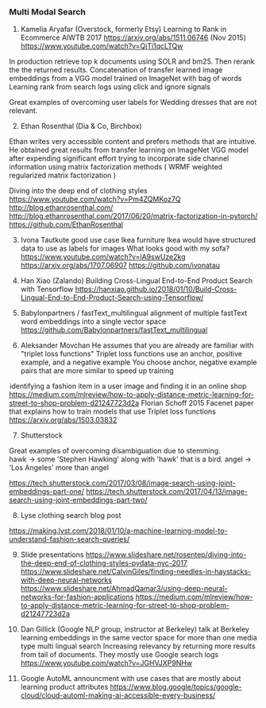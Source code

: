 
### Multi Modal Search

1. Kamelia Aryafar (Overstock, formerly Etsy)
Learning to Rank in Ecommerce AIWTB 2017
https://arxiv.org/abs/1511.06746 (Nov 2015)
https://www.youtube.com/watch?v=QjTi1qcLTQw

In production retrieve top k documents using SOLR and bm25.  Then rerank the the returned results.
Concatenation of transfer learned image embeddings from a VGG model trained on ImageNet with bag of words
Learning rank from search logs using click and ignore signals

Great examples of overcoming user labels for Wedding dresses that are not relevant.


2. Ethan Rosenthal (Dia & Co, Birchbox)

Ethan writes very accessible content and prefers methods that are intuitive.
He obtained great results from transfer learning on ImageNet VGG model after expending significant effort
trying to incorporate side channel information using matrix factorization methods ( WRMF weighted regularized matrix factorization )

Diving into the deep end of clothing styles
https://www.youtube.com/watch?v=Pm4ZQMKoz7Q
http://blog.ethanrosenthal.com/
http://blog.ethanrosenthal.com/2017/06/20/matrix-factorization-in-pytorch/
https://github.com/EthanRosenthal


3. Ivona Tautkute 
good use case Ikea furniture
Ikea would have structured data to use as labels for images
What looks good with my sofa?
https://www.youtube.com/watch?v=lA9swUze2kg
https://arxiv.org/abs/1707.06907
https://github.com/ivonatau

4. Han Xiao (Zalando)
Building Cross-Lingual End-to-End Product Search with Tensorflow
https://hanxiao.github.io/2018/01/10/Build-Cross-Lingual-End-to-End-Product-Search-using-Tensorflow/

5. Babylonpartners / fastText_multilingual
alignment of multiple fastText word embeddings into a single vector space
https://github.com/Babylonpartners/fastText_multilingual

6. Aleksander Movchan 
He assumes that you are already are familiar with "triplet loss functions"
Triplet loss functions use an anchor, positive example, and a negative example
You choose anchor, negative example pairs that are more similar to speed up training

 identifying a fashion item in a user image and finding it in an online shop
https://medium.com/mlreview/how-to-apply-distance-metric-learning-for-street-to-shop-problem-d21247723d2a
Florian Schoff 2015 Facenet paper that explains how to train models that use Triplet loss functions
https://arxiv.org/abs/1503.03832

7. Shutterstock

Great examples of overcoming disambiguation due to stemming.  
hawk -> some 'Stephen Hawking' along with 'hawk' that is a bird.
angel -> 'Los Angeles' more than angel

https://tech.shutterstock.com/2017/03/08/image-search-using-joint-embeddings-part-one/
https://tech.shutterstock.com/2017/04/13/image-search-using-joint-embeddings-part-two/

8.  Lyse clothing search blog post 

https://making.lyst.com/2018/01/10/a-machine-learning-model-to-understand-fashion-search-queries/

9. Slide presentations
https://www.slideshare.net/rosentep/diving-into-the-deep-end-of-clothing-styles-pydata-nyc-2017
https://www.slideshare.net/CalvinGiles/finding-needles-in-haystacks-with-deep-neural-networks
https://www.slideshare.net/AhmadQamar3/using-deep-neural-networks-for-fashion-applications
https://medium.com/mlreview/how-to-apply-distance-metric-learning-for-street-to-shop-problem-d21247723d2a

10. Dan Gillick (Google NLP group, instructor at Berkeley) talk at Berkeley
learning embeddings in the same vector space for more than one media type
multi lingual search
Increasing relevancy by returning more results from tail of documents. 
They mostly use Google search logs
https://www.youtube.com/watch?v=JGHVJXP9NHw


11. Google AutoML announcment with use cases that are mostly about learning product attributes
https://www.blog.google/topics/google-cloud/cloud-automl-making-ai-accessible-every-business/ 


